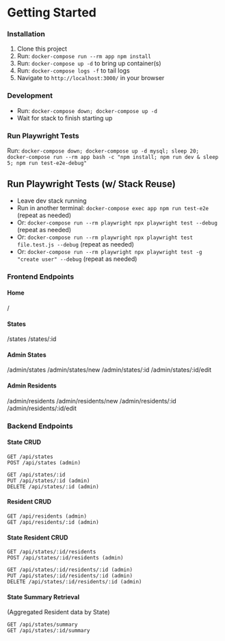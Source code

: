 # Getting Started

### Installation

1. Clone this project
1. Run: `docker-compose run --rm app npm install`
1. Run: `docker-compose up -d` to bring up container(s)
1. Run: `docker-compose logs -f` to tail logs
1. Navigate to `http://localhost:3000/` in your browser

### Development

- Run: `docker-compose down; docker-compose up -d`
- Wait for stack to finish starting up

### Run Playwright Tests

Run: `docker-compose down; docker-compose up -d mysql; sleep 20; docker-compose run --rm app bash -c "npm install; npm run dev & sleep 5; npm run test-e2e-debug"`

## Run Playwright Tests (w/ Stack Reuse)

- Leave dev stack running
- Run in another terminal: `docker-compose exec app npm run test-e2e` (repeat as needed)
- Or: `docker-compose run --rm playwright npx playwright test --debug` (repeat as needed)
- Or: `docker-compose run --rm playwright npx playwright test file.test.js --debug` (repeat as needed)
- Or: `docker-compose run --rm playwright npx playwright test -g "create user" --debug` (repeat as needed)

### Frontend Endpoints

#### Home

/

#### States

/states
/states/:id

#### Admin States

/admin/states
/admin/states/new
/admin/states/:id
/admin/states/:id/edit

#### Admin Residents

/admin/residents
/admin/residents/new
/admin/residents/:id
/admin/residents/:id/edit


### Backend Endpoints

#### State CRUD

```
GET /api/states
POST /api/states (admin)

GET /api/states/:id
PUT /api/states/:id (admin)
DELETE /api/states/:id (admin)
```

#### Resident CRUD

```
GET /api/residents (admin)
GET /api/residents/:id (admin)
```

#### State Resident CRUD

```
GET /api/states/:id/residents
POST /api/states/:id/residents (admin)

GET /api/states/:id/residents/:id (admin)
PUT /api/states/:id/residents/:id (admin)
DELETE /api/states/:id/residents/:id (admin)
```

#### State Summary Retrieval

(Aggregated Resident data by State)

```
GET /api/states/summary
GET /api/states/:id/summary
```
